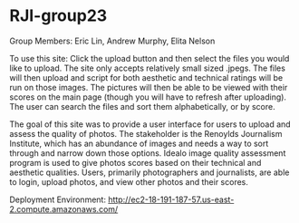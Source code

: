 # RJI-group23

Group Members:
Eric Lin,
Andrew Murphy,
Elita Nelson

To use this site: Click the upload button and then select the files you would like to upload. The site only accepts relatively small sized .jpegs. The files will then upload and script for both aesthetic and technical ratings will be run on those images. The pictures will then be able to be viewed with their scores on the main page (though you will have to refresh after uploading). The user can search the files and sort them alphabetically, or by score.

The goal of this site was to provide a user interface for users to upload and assess the quality of photos. The stakeholder is the Renoylds Journalism Institute, which has an abundance of images and needs a way to sort through and narrow down those options. Idealo image quality assessment program is used to give photos scores based on their technical and aesthetic qualities. Users, primarily photographers and journalists, are able to login, upload photos, and view other photos and their scores. 

Deployment Environment: http://ec2-18-191-187-57.us-east-2.compute.amazonaws.com/
